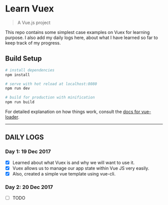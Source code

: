 # Learn Vuex

> A Vue.js project

This repo contains some simplest case examples on Vuex for learning purpose. I also add my daily logs here, about what I have learned so far to keep track of my progress.

## Build Setup

``` bash
# install dependencies
npm install

# serve with hot reload at localhost:8080
npm run dev

# build for production with minification
npm run build
```

For detailed explanation on how things work, consult the [docs for vue-loader](http://vuejs.github.io/vue-loader).

---

## DAILY LOGS

### Day 1: 19 Dec 2017

* [x] Learned about what Vuex is and why we will want to use it.
* [x] Vuex allows us to manage our app state within Vue JS very easily.
* [x] Also, created a simple vue template using vue-cli.

### Day 2: 20 Dec 2017

* [ ] TODO
